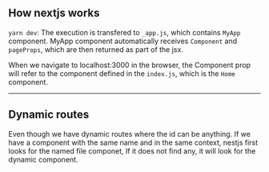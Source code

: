 ## How nextjs works

`yarn dev`: The execution is transfered to `_app.js`, which contains `MyApp` component. MyApp component automatically receives `Component` and `pageProps`, which are then returned as part of the jsx.

When we navigate to localhost:3000 in the browser, the Component prop will refer to the component defined in the `index.js`, which is the `Home` component.

---

## Dynamic routes

Even though we have dynamic routes where the id can be anything. If we have a component with the same name and in the same context, nestjs first looks for the named file componet, If it does not find any, it will look for the dynamic component.
